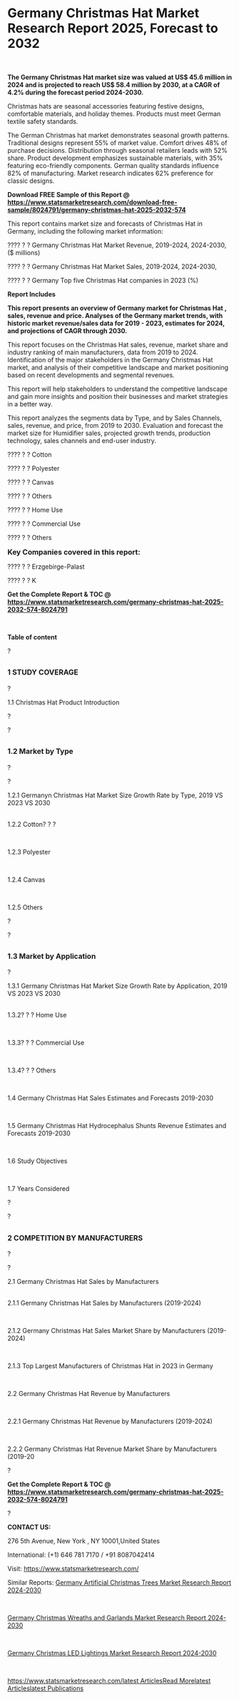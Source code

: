 <h1>Germany Christmas Hat Market Research Report 2025, Forecast to 2032</h1><br/><p><strong>The Germany Christmas Hat market size was valued at US$ 45.6 million in 2024 and is projected to reach US$ 58.4 million by 2030, at a <strong>CAGR</strong> of 4.2% during the forecast period 2024-2030.</strong></p>
 
 
 
 <p>Christmas hats are seasonal accessories featuring festive designs, comfortable materials, and holiday themes. Products must meet German textile safety standards.</p>
 
 
 
 <p>The German Christmas hat market demonstrates seasonal growth patterns. Traditional designs represent 55% of market value. Comfort drives 48% of purchase decisions. Distribution through seasonal retailers leads with 52% share. Product development emphasizes sustainable materials, with 35% featuring eco-friendly components. German quality standards influence 82% of manufacturing. Market research indicates 62% preference for classic designs.</p>
 
 
 
 <p><strong>Download FREE Sample of this Report @ <a href="https://www.statsmarketresearch.com/download-free-sample/8024791/germany-christmas-hat-2025-2032-574">https://www.statsmarketresearch.com/download-free-sample/8024791/germany-christmas-hat-2025-2032-574</a></strong></p>
 
 
 
 <p>This report contains market size and forecasts of Christmas Hat in Germany, including the following market information:</p>
 
 
 
 <p>???? ? ? Germany Christmas Hat Market Revenue, 2019-2024, 2024-2030, ($ millions)</p>
 
 
 
 <p>???? ? ? Germany Christmas Hat Market Sales, 2019-2024, 2024-2030,</p>
 
 
 
 <p>???? ? ? Germany Top five Christmas Hat companies in 2023 (%)</p>
 
 
 
 <p><strong>Report Includes</strong></p>
 
 
 
 <p><strong>This report presents an overview of Germany market for Christmas Hat , sales, revenue and price. Analyses of the Germany market trends, with historic market revenue/sales data for 2019 - 2023, estimates for 2024, and projections of <strong>CAGR</strong> through 2030.</strong></p>
 
 
 
 <p>This report focuses on the Christmas Hat sales, revenue, market share and industry ranking of main manufacturers, data from 2019 to 2024. Identification of the major stakeholders in the Germany Christmas Hat market, and analysis of their competitive landscape and market positioning based on recent developments and segmental revenues.</p>
 
 
 
 <p>This report will help stakeholders to understand the competitive landscape and gain more insights and position their businesses and market strategies in a better way.</p>
 
 
 
 <p>This report analyzes the segments data by Type, and by Sales Channels, sales, revenue, and price, from 2019 to 2030. Evaluation and forecast the market size for Humidifier sales, projected growth trends, production technology, sales channels and end-user industry.</p>
 
 
 
 <p>???? ? ? Cotton</p>
 
 
 
 <p>???? ? ? Polyester</p>
 
 
 
 <p>???? ? ? Canvas</p>
 
 
 
 <p>???? ? ? Others</p>
 
 
 
 <p>???? ? ? Home Use</p>
 
 
 
 <p>???? ? ? Commercial Use</p>
 
 
 
 <p>???? ? ? Others</p>
 
 
 
 <p><span style="font-size:16px"><strong>Key Companies covered in this report:</strong></span></p>
 
 
 
 <p>???? ? ? Erzgebirge-Palast</p>
 
 
 
 <p>???? ? ? K</p>
 
 
 
 <div><b>Get the Complete Report & TOC @ <a href="https://www.statsmarketresearch.com/germany-christmas-hat-2025-2032-574-8024791">https://www.statsmarketresearch.com/germany-christmas-hat-2025-2032-574-8024791</a></b></div>
 
 
 
 <p><br />
 
 <b>Table of content</b></p>
 
 
 
 <p>? </p>
 
 
 
 <h2><span style="font-size:16px"><strong>1 STUDY COVERAGE</strong></span></h2>
 
 
 
 <p>? </p>
 
 
 
 <p>1.1 Christmas Hat Product Introduction</p>
 
 
 
 <p>? </p>
 
 
 
 <p>? </p>
 
 
 
 <h2><span style="font-size:16px"><strong>1.2 Market by Type</strong></span></h2>
 
 
 
 <p>? </p>
 
 
 
 <p>? </p>
 
 
 
 <p>1.2.1 Germanyn Christmas Hat Market Size Growth Rate by Type, 2019 VS 2023 VS 2030<br />
 
 <br />
 
 1.2.2 Cotton? ? ? <br />
 
 <br />
 
 1.2.3 Polyester<br />
 
 <br />
 
 1.2.4 Canvas<br />
 
 <br />
 
 1.2.5 Others<br />
 
 ? </p>
 
 
 
 <p>? </p>
 
 
 
 <h2><span style="font-size:16px"><strong>1.3 Market by Application</strong></span></h2>
 
 
 
 <p>? </p>
 
 
 
 <p>1.3.1 Germany Christmas Hat Market Size Growth Rate by Application, 2019 VS 2023 VS 2030<br />
 
 <br />
 
 1.3.2? ? ? Home Use<br />
 
 <br />
 
 1.3.3? ? ? Commercial Use<br />
 
 <br />
 
 1.3.4? ? ? Others<br />
 
 <br />
 
 1.4 Germany Christmas Hat Sales Estimates and Forecasts 2019-2030<br />
 
 <br />
 
 1.5 Germany Christmas Hat Hydrocephalus Shunts Revenue Estimates and Forecasts 2019-2030<br />
 
 <br />
 
 1.6 Study Objectives<br />
 
 <br />
 
 1.7 Years Considered</p>
 
 
 
 <p>? </p>
 
 
 
 <p>? </p>
 
 
 
 <h2><span style="font-size:16px"><strong>2 COMPETITION BY MANUFACTURERS</strong></span></h2>
 
 
 
 <p>? </p>
 
 
 
 <p>? </p>
 
 
 
 <p>2.1 Germany Christmas Hat Sales by Manufacturers<br />
 
 <br />
 
 2.1.1 Germany Christmas Hat Sales by Manufacturers (2019-2024)<br />
 
 <br />
 
 2.1.2 Germany Christmas Hat Sales Market Share by Manufacturers (2019-2024)<br />
 
 <br />
 
 2.1.3 Top Largest Manufacturers of Christmas Hat in 2023 in Germany<br />
 
 <br />
 
 2.2 Germany Christmas Hat Revenue by Manufacturers<br />
 
 <br />
 
 2.2.1 Germany Christmas Hat Revenue by Manufacturers (2019-2024)<br />
 
 <br />
 
 2.2.2 Germany Christmas Hat Revenue Market Share by Manufacturers (2019-20</p>
 
 
 
 <p>? </p>
 
 
 
 <div><b>Get the Complete Report & TOC @ <a href="https://www.statsmarketresearch.com/germany-christmas-hat-2025-2032-574-8024791">https://www.statsmarketresearch.com/germany-christmas-hat-2025-2032-574-8024791</a></b></div>
 
 
 
 <p>? </p>
 
 
 
 <p><b>CONTACT US:</b><br />
 
 276 5th Avenue, New York , NY 10001,United States<br />
 
 International: (+1) 646 781 7170 / +91 8087042414<br />
 
 Visit: <a href="https://www.statsmarketresearch.com/">https://www.statsmarketresearch.com/</a><br />
 
 Similar Reports: <a href="https://www.statsmarketresearch.com/germany-christmas-hat-2025-2032-574-8024791">Germany Artificial Christmas Trees Market Research Report 2024-2030</a><br />
 
 <br />
 
 <a href="https://www.statsmarketresearch.com/germany-christmas-hat-2025-2032-574-8024791">Germany Christmas Wreaths and Garlands Market Research Report 2024-2030</a><br />
 
 <br />
 
 <a href="https://www.statsmarketresearch.com/germany-christmas-hat-2025-2032-574-8024791">Germany Christmas LED Lightings Market Research Report 2024-2030</a><br />
 
 <br />
 
 <a href="https://gyeongbokgung.com">https://www.statsmarketresearch.com/</a><a href="https://hallyeomaritime.com">latest Articles</a><a href="https://jingwansa.com">Read More</a><a href="https://nguoiviet.jp/">latest Articles</a><a href="https://www.intelmarketresearch.com/">latest Publications</a></p>